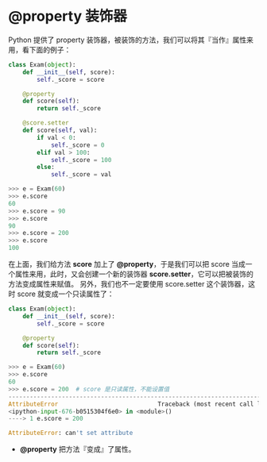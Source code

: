 # @property  装饰器
Python 提供了 property 装饰器，被装饰的方法，我们可以将其『当作』属性来用，看下面的例子：
~~~python
class Exam(object):
    def __init__(self, score):
        self._score = score

    @property
    def score(self):
        return self._score

    @score.setter
    def score(self, val):
        if val < 0:
            self._score = 0
        elif val > 100:
            self._score = 100
        else:
            self._score = val

>>> e = Exam(60)
>>> e.score
60
>>> e.score = 90
>>> e.score
90
>>> e.score = 200
>>> e.score
100
~~~
在上面，我们给方法 **score** 加上了 **@property**，于是我们可以把 score 当成一个属性来用，此时，又会创建一个新的装饰器 **score.setter**，它可以把被装饰的方法变成属性来赋值。
另外，我们也不一定要使用 score.setter 这个装饰器，这时 score 就变成一个只读属性了：
~~~python
class Exam(object):
    def __init__(self, score):
        self._score = score

    @property
    def score(self):
        return self._score

>>> e = Exam(60)
>>> e.score
60
>>> e.score = 200  # score 是只读属性，不能设置值
---------------------------------------------------------------------------
AttributeError                            Traceback (most recent call last)
<ipython-input-676-b0515304f6e0> in <module>()
----> 1 e.score = 200

AttributeError: can't set attribute
~~~
*  **@property** 把方法『变成』了属性。